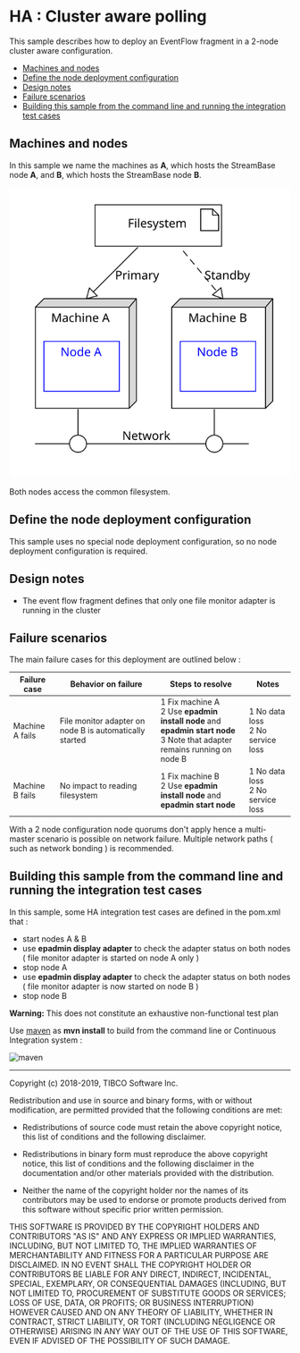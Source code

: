 # HA : Cluster aware polling

This sample describes how to deploy an EventFlow fragment in a 2-node cluster aware configuration.

* [Machines and nodes](#machines-and-nodes)
* [Define the node deployment configuration](#define-the-node-deployment-configuration)
* [Design notes](#design-notes)
* [Failure scenarios](#failure-scenarios)
* [Building this sample from the command line and running the integration test cases](#building-this-sample-from-the-command-line-and-running-the-integration-test-cases)

<a name="machines-and-nodes"></a>

## Machines and nodes

In this sample we name the machines as **A**,  which hosts the StreamBase node **A**, 
and **B**, which hosts the StreamBase node **B**.

![nodes](images/two-node-cluster-aware.svg)

Both nodes access the common filesystem.

<a name="define-the-node-deployment-configuration"></a>

## Define the node deployment configuration

This sample uses no special node deployment configuration, so no node deployment
configuration is required.

<a name="design-notes"></a>

## Design notes

* The event flow fragment defines that only one file monitor adapter is running in the cluster

<a name="failure-scenarios"></a>

## Failure scenarios

The main failure cases for this deployment are outlined below :

Failure case   | Behavior on failure | Steps to resolve | Notes
--- | --- | --- | ---
Machine A fails | File monitor adapter on node B is automatically started  | 1 Fix machine A<br/>2 Use **epadmin install node** and **epadmin start node**<br/>3 Note that adapter remains running on node B | 1 No data loss<br/>2 No service loss
Machine B fails | No impact to reading filesystem | 1 Fix machine B<br/>2 Use **epadmin install node** and **epadmin start node** | 1 No data loss<br/>2 No service loss

With a 2 node configuration node quorums don't apply hence a multi-master scenario is possible on network failure.
Multiple network paths ( such as network bonding ) is recommended.

<a name="building-this-sample-from-the-command-line-and-running-the-integration-test-cases"></a>

## Building this sample from the command line and running the integration test cases

In this sample, some HA integration test cases are defined in the pom.xml that :

* start nodes A & B
* use **epadmin display adapter** to check the adapter status on both nodes ( file monitor adapter is started on node A only )
* stop node A
* use **epadmin display adapter** to check the adapter status on both nodes ( file monitor adapter is now started on node B )
* stop node B

**Warning:** This does not constitute an exhaustive non-functional test plan

Use [maven](https://maven.apache.org) as **mvn install** to build from the command line or Continuous Integration system :

![maven](images/maven.gif)

---
Copyright (c) 2018-2019, TIBCO Software Inc.

Redistribution and use in source and binary forms, with or without
modification, are permitted provided that the following conditions are met:

* Redistributions of source code must retain the above copyright notice, this
  list of conditions and the following disclaimer.

* Redistributions in binary form must reproduce the above copyright notice,
  this list of conditions and the following disclaimer in the documentation
  and/or other materials provided with the distribution.

* Neither the name of the copyright holder nor the names of its
  contributors may be used to endorse or promote products derived from
  this software without specific prior written permission.

THIS SOFTWARE IS PROVIDED BY THE COPYRIGHT HOLDERS AND CONTRIBUTORS "AS IS"
AND ANY EXPRESS OR IMPLIED WARRANTIES, INCLUDING, BUT NOT LIMITED TO, THE
IMPLIED WARRANTIES OF MERCHANTABILITY AND FITNESS FOR A PARTICULAR PURPOSE ARE
DISCLAIMED. IN NO EVENT SHALL THE COPYRIGHT HOLDER OR CONTRIBUTORS BE LIABLE
FOR ANY DIRECT, INDIRECT, INCIDENTAL, SPECIAL, EXEMPLARY, OR CONSEQUENTIAL
DAMAGES (INCLUDING, BUT NOT LIMITED TO, PROCUREMENT OF SUBSTITUTE GOODS OR
SERVICES; LOSS OF USE, DATA, OR PROFITS; OR BUSINESS INTERRUPTION) HOWEVER
CAUSED AND ON ANY THEORY OF LIABILITY, WHETHER IN CONTRACT, STRICT LIABILITY,
OR TORT (INCLUDING NEGLIGENCE OR OTHERWISE) ARISING IN ANY WAY OUT OF THE USE
OF THIS SOFTWARE, EVEN IF ADVISED OF THE POSSIBILITY OF SUCH DAMAGE.
